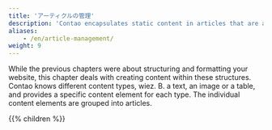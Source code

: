 ```yaml
---
title: 'アーティクルの管理'
description: 'Contao encapsulates static content in articles that are assigned to a specific page and layout area in the article management.'
aliases:
    - /en/article-management/
weight: 9
---
```


While the previous chapters were about structuring and formatting your website, this chapter deals with creating content within these structures. Contao knows different content types, wiez. B. a text, an image or a table, and provides a specific content element for each type. The individual content elements are grouped into articles.

{{% children %}}
